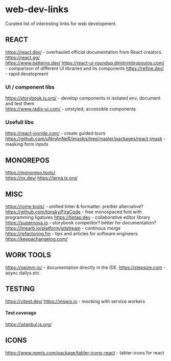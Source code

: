 # web-dev-links

Curated list of interesting links for web development.

## REACT

https://react.dev/ - overhauled official documentation from React creators.  
https://react.gg/  
https://www.patterns.dev/
https://react-ui-roundup.dimitrimitropoulos.com/ - comparison of different UI libraries and its components
https://refine.dev/ - rapid development

### UI / component libs

https://storybook.js.org/ - develop components in isolated env, document and test them  
https://www.radix-ui.com/ - unstyled, accessible components

### Usefull libs

https://react-joyride.com/ - create guided tours
https://github.com/uNmAnNeR/imaskjs/tree/master/packages/react-imask - masking form inputs

## MONOREPOS

https://monorepo.tools/  
https://nx.dev/
https://lerna.js.org/

## MISC

https://rome.tools/ - unified linter & formatter. prettier alternative?
https://github.com/tonsky/FiraCode - free monospaced font with programming ligatures
https://tiptap.dev - collaborative editor library
https://supernova.io - storybook competitor? better for documentation?
https://linearb.io/platform/gitstream - continous merge
https://refactoring.fm - tips and articles for software engineers
https://keepachangelog.com/

## WORK TOOLS

https://swimm.io/ - documentation directly in the IDE.
https://stepsize.com - async dailys etc.

## TESTING

https://vitest.dev/
https://mswjs.io - mocking with service workers

#### Test coverage

https://istanbul.js.org/

## ICONS

https://www.npmjs.com/package/tabler-icons-react - tabler-icons for react

